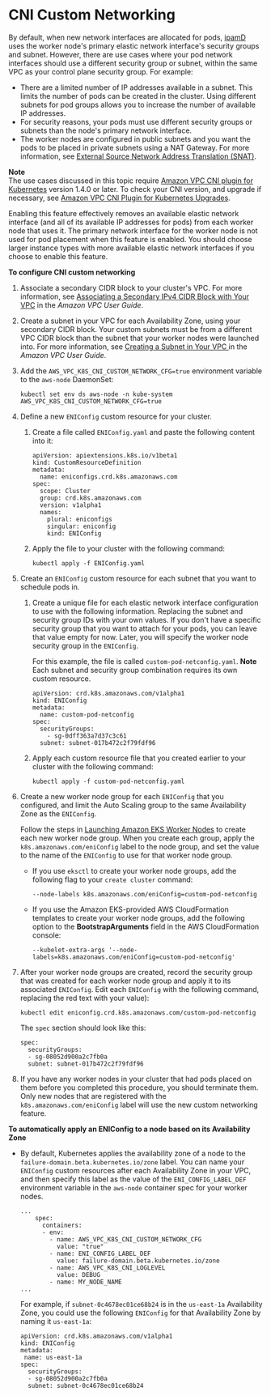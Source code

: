 # CNI Custom Networking<a name="cni-custom-network"></a>

By default, when new network interfaces are allocated for pods, [ipamD](https://github.com/aws/amazon-vpc-cni-k8s/blob/master/docs/cni-proposal.md) uses the worker node's primary elastic network interface's security groups and subnet\. However, there are use cases where your pod network interfaces should use a different security group or subnet, within the same VPC as your control plane security group\. For example:
+ There are a limited number of IP addresses available in a subnet\. This limits the number of pods can be created in the cluster\. Using different subnets for pod groups allows you to increase the number of available IP addresses\.
+ For security reasons, your pods must use different security groups or subnets than the node's primary network interface\.
+ The worker nodes are configured in public subnets and you want the pods to be placed in private subnets using a NAT Gateway\. For more information, see [External Source Network Address Translation \(SNAT\)](external-snat.md)\.

**Note**  
The use cases discussed in this topic require [Amazon VPC CNI plugin for Kubernetes](https://github.com/aws/amazon-vpc-cni-k8s) version 1\.4\.0 or later\. To check your CNI version, and upgrade if necessary, see [Amazon VPC CNI Plugin for Kubernetes Upgrades](cni-upgrades.md)\.

Enabling this feature effectively removes an available elastic network interface \(and all of its available IP addresses for pods\) from each worker node that uses it\. The primary network interface for the worker node is not used for pod placement when this feature is enabled\. You should choose larger instance types with more available elastic network interfaces if you choose to enable this feature\.

**To configure CNI custom networking**

1. Associate a secondary CIDR block to your cluster's VPC\. For more information, see [Associating a Secondary IPv4 CIDR Block with Your VPC](https://docs.aws.amazon.com/vpc/latest/userguide/working-with-vpcs.html#add-ipv4-cidr) in the *Amazon VPC User Guide*\.

1. Create a subnet in your VPC for each Availability Zone, using your secondary CIDR block\. Your custom subnets must be from a different VPC CIDR block than the subnet that your worker nodes were launched into\. For more information, see [Creating a Subnet in Your VPC ](https://docs.aws.amazon.com/vpc/latest/userguide/working-with-vpcs.html#AddaSubnet) in the *Amazon VPC User Guide*\.

1. Add the `AWS_VPC_K8S_CNI_CUSTOM_NETWORK_CFG=true` environment variable to the `aws-node` DaemonSet:

   ```
   kubectl set env ds aws-node -n kube-system AWS_VPC_K8S_CNI_CUSTOM_NETWORK_CFG=true
   ```

1. Define a new `ENIConfig` custom resource for your cluster\.

   1. Create a file called `ENIConfig.yaml` and paste the following content into it:

      ```
      apiVersion: apiextensions.k8s.io/v1beta1
      kind: CustomResourceDefinition
      metadata:
        name: eniconfigs.crd.k8s.amazonaws.com
      spec:
        scope: Cluster
        group: crd.k8s.amazonaws.com
        version: v1alpha1
        names:
          plural: eniconfigs
          singular: eniconfig
          kind: ENIConfig
      ```

   1. Apply the file to your cluster with the following command:

      ```
      kubectl apply -f ENIConfig.yaml
      ```

1. Create an `ENIConfig` custom resource for each subnet that you want to schedule pods in\.

   1. Create a unique file for each elastic network interface configuration to use with the following information\. Replacing the subnet and security group IDs with your own values\. If you don't have a specific security group that you want to attach for your pods, you can leave that value empty for now\. Later, you will specify the worker node security group in the `ENIConfig`\.

      For this example, the file is called `custom-pod-netconfig.yaml`\.
**Note**  
Each subnet and security group combination requires its own custom resource\.

      ```
      apiVersion: crd.k8s.amazonaws.com/v1alpha1
      kind: ENIConfig
      metadata: 
        name: custom-pod-netconfig
      spec: 
        securityGroups: 
          - sg-0dff363a7d37c3c61
        subnet: subnet-017b472c2f79fdf96
      ```

   1. Apply each custom resource file that you created earlier to your cluster with the following command:

      ```
      kubectl apply -f custom-pod-netconfig.yaml
      ```

1. Create a new worker node group for each `ENIConfig` that you configured, and limit the Auto Scaling group to the same Availability Zone as the `ENIConfig`\. 

   Follow the steps in [Launching Amazon EKS Worker Nodes](launch-workers.md) to create each new worker node group\. When you create each group, apply the `k8s.amazonaws.com/eniConfig` label to the node group, and set the value to the name of the `ENIConfig` to use for that worker node group\.
   + If you use `eksctl` to create your worker node groups, add the following flag to your `create cluster` command:

     ```
     --node-labels k8s.amazonaws.com/eniConfig=custom-pod-netconfig
     ```
   + If you use the Amazon EKS\-provided AWS CloudFormation templates to create your worker node groups, add the following option to the **BootstrapArguments** field in the AWS CloudFormation console: 

     ```
     --kubelet-extra-args '--node-labels=k8s.amazonaws.com/eniConfig=custom-pod-netconfig'
     ```

1. After your worker node groups are created, record the security group that was created for each worker node group and apply it to its associated `ENIConfig`\. Edit each `ENIConfig` with the following command, replacing the red text with your value\):

   ```
   kubectl edit eniconfig.crd.k8s.amazonaws.com/custom-pod-netconfig
   ```

   The `spec` section should look like this:

   ```
   spec:
     securityGroups:
     - sg-08052d900a2c7fb0a
     subnet: subnet-017b472c2f79fdf96
   ```

1. If you have any worker nodes in your cluster that had pods placed on them before you completed this procedure, you should terminate them\. Only new nodes that are registered with the `k8s.amazonaws.com/eniConfig` label will use the new custom networking feature\.

**To automatically apply an ENIConfig to a node based on its Availability Zone**
+ By default, Kubernetes applies the availability zone of a node to the `failure-domain.beta.kubernetes.io/zone` label\. You can name your `ENIConfig` custom resources after each Availability Zone in your VPC, and then specify this label as the value of the `ENI_CONFIG_LABEL_DEF` environment variable in the `aws-node` container spec for your worker nodes\.

  ```
  ...
      spec:
        containers:
        - env:
          - name: AWS_VPC_K8S_CNI_CUSTOM_NETWORK_CFG
            value: "true"
          - name: ENI_CONFIG_LABEL_DEF
            value: failure-domain.beta.kubernetes.io/zone
          - name: AWS_VPC_K8S_CNI_LOGLEVEL
            value: DEBUG
          - name: MY_NODE_NAME
  ...
  ```

  For example, if `subnet-0c4678ec01ce68b24` is in the `us-east-1a` Availability Zone, you could use the following `ENIConfig` for that Availability Zone by naming it `us-east-1a`:

  ```
  apiVersion: crd.k8s.amazonaws.com/v1alpha1
  kind: ENIConfig
  metadata:
   name: us-east-1a
  spec:
    securityGroups:
    - sg-08052d900a2c7fb0a
    subnet: subnet-0c4678ec01ce68b24
  ```